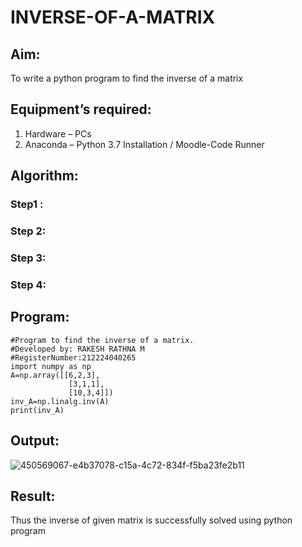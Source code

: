 # INVERSE-OF-A-MATRIX
## Aim:
To write a python program to find the inverse of a matrix
## Equipment’s required:
1. 	Hardware – PCs
2. 	Anaconda – Python 3.7 Installation / Moodle-Code Runner
## Algorithm:
### Step1 : 
### Step 2: 
### Step 3: 
### Step 4: 

## Program:
```
#Program to find the inverse of a matrix.
#Developed by: RAKESH RATHNA M
#RegisterNumber:212224040265
import numpy as np
A=np.array([[6,2,3],
             [3,1,1],
             [10,3,4]])
inv_A=np.linalg.inv(A)
print(inv_A)
```
## Output:
![450569067-e4b37078-c15a-4c72-834f-f5ba23fe2b11](https://github.com/user-attachments/assets/9d14204b-11dc-4ad4-a0ae-9881fcb21b2b)

## Result:
Thus the inverse of given matrix is successfully solved using python program

